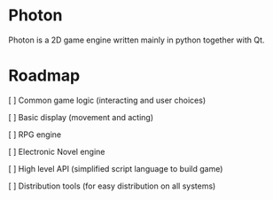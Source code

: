 Photon
======

Photon is a 2D game engine written mainly in python together with Qt.


Roadmap
=======

[ ] Common game logic (interacting and user choices)

[ ] Basic display (movement and acting)

[ ] RPG engine

[ ] Electronic Novel engine

[ ] High level API (simplified script language to build game)

[ ] Distribution tools (for easy distribution on all systems)
